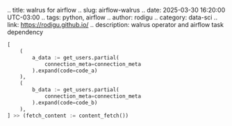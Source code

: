 .. title: walrus for airflow
.. slug: airflow-walrus
.. date: 2025-03-30 16:20:00 UTC-03:00
.. tags: python, airflow
.. author: rodigu
.. category: data-sci
.. link: https://rodigu.github.io/
.. description: walrus operator and airflow task dependency

```py
[
    (
        a_data := get_users.partial(
            connection_meta=connection_meta
        ).expand(code=code_a)
    ),
    (
        b_data := get_users.partial(
            connection_meta=connection_meta
        ).expand(code=code_b)
    ),
] >> (fetch_content := content_fetch())
```

